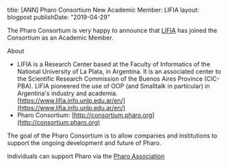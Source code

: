 title: [ANN] Pharo Consortium New Academic Member: LIFIA
layout: blogpost
publishDate: "2019-04-29"

The Pharo Consortium is very happy to announce that [LIFIA](https://www.lifia.info.unlp.edu.ar/en/) has joined the Consortium as an Academic Member.

About
- LIFIA is a Research Center based at the Faculty of Informatics of the National University of La Plata, in Argentina. It is an associated center to the Scientific Research Commission of the Buenos Aires Province \(CIC-PBA\). LIFIA pioneered the use of OOP \(and Smalltalk in particular\) in Argentina's industry and academia.  [https://www.lifia.info.unlp.edu.ar/en/](https://www.lifia.info.unlp.edu.ar/en/)
- Pharo Consortium: [http://consortium.pharo.org](http://consortium.pharo.org)


The goal of the Pharo Consortium is to allow companies and institutions to support the ongoing development and future of Pharo.

Individuals can support Pharo via the [Pharo Association](http://association.pharo.org)
